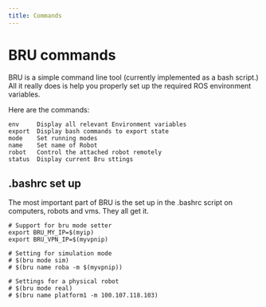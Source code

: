 ```yaml
---
title: Commands
---
```

# BRU commands

BRU is a simple command line tool (currently implemented as a bash script.) All it really does is help you properly set up the required ROS environment variables.

Here are the commands:

```
env     Display all relevant Environment variables
export  Display bash commands to export state
mode    Set running modes
name    Set name of Robot
robot   Control the attached robot remotely
status  Display current Bru sttings
```

## .bashrc set up

The most important part of BRU is the set up in the .bashrc script on computers, robots and vms. They all get it.

```
# Support for bru mode setter
export BRU_MY_IP=$(myip)
export BRU_VPN_IP=$(myvpnip)

# Setting for simulation mode
# $(bru mode sim)
# $(bru name roba -m $(myvpnip))

# Settings for a physical robot 
# $(bru mode real)
# $(bru name platform1 -m 100.107.118.103)
```
